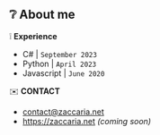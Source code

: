 
 ## :grey_question: About me

:grey_exclamation: **Experience**
- C# | `September 2023`
- Python | `April 2023`
- Javascript | `June 2020 `


:envelope: **CONTACT**

+ contact@zaccaria.net
+ https://zaccaria.net _(coming soon)_
